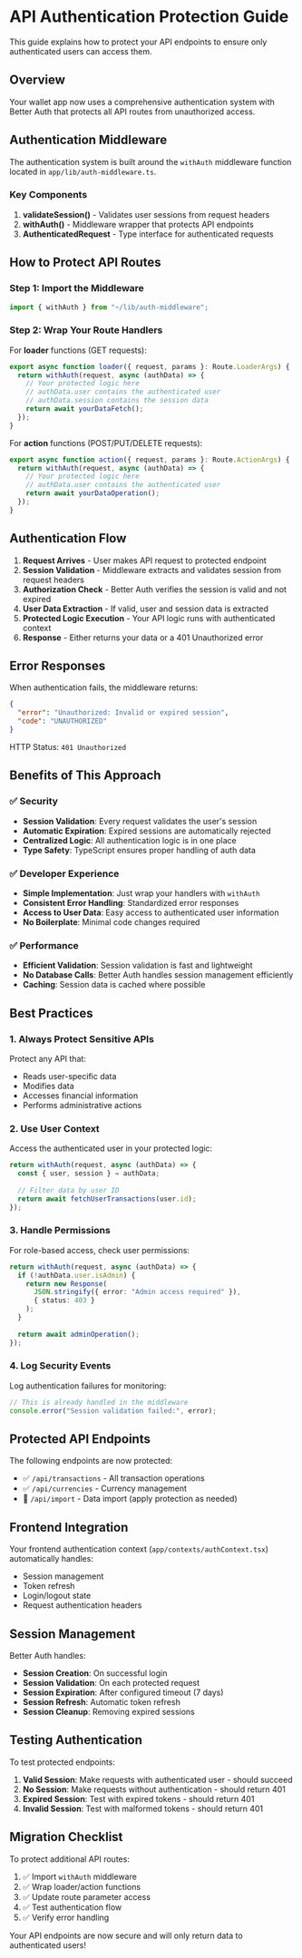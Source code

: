 # API Authentication Protection Guide

This guide explains how to protect your API endpoints to ensure only authenticated users can access them.

## Overview

Your wallet app now uses a comprehensive authentication system with Better Auth that protects all API routes from unauthorized access.

## Authentication Middleware

The authentication system is built around the `withAuth` middleware function located in `app/lib/auth-middleware.ts`.

### Key Components

1. **validateSession()** - Validates user sessions from request headers
2. **withAuth()** - Middleware wrapper that protects API endpoints
3. **AuthenticatedRequest** - Type interface for authenticated requests

## How to Protect API Routes

### Step 1: Import the Middleware

```typescript
import { withAuth } from "~/lib/auth-middleware";
```

### Step 2: Wrap Your Route Handlers

For **loader** functions (GET requests):
```typescript
export async function loader({ request, params }: Route.LoaderArgs) {
  return withAuth(request, async (authData) => {
    // Your protected logic here
    // authData.user contains the authenticated user
    // authData.session contains the session data
    return await yourDataFetch();
  });
}
```

For **action** functions (POST/PUT/DELETE requests):
```typescript
export async function action({ request, params }: Route.ActionArgs) {
  return withAuth(request, async (authData) => {
    // Your protected logic here
    // authData.user contains the authenticated user
    return await yourDataOperation();
  });
}
```

## Authentication Flow

1. **Request Arrives** - User makes API request to protected endpoint
2. **Session Validation** - Middleware extracts and validates session from request headers
3. **Authorization Check** - Better Auth verifies the session is valid and not expired
4. **User Data Extraction** - If valid, user and session data is extracted
5. **Protected Logic Execution** - Your API logic runs with authenticated context
6. **Response** - Either returns your data or a 401 Unauthorized error

## Error Responses

When authentication fails, the middleware returns:

```json
{
  "error": "Unauthorized: Invalid or expired session",
  "code": "UNAUTHORIZED"
}
```

HTTP Status: `401 Unauthorized`

## Benefits of This Approach

### ✅ Security
- **Session Validation**: Every request validates the user's session
- **Automatic Expiration**: Expired sessions are automatically rejected
- **Centralized Logic**: All authentication logic is in one place
- **Type Safety**: TypeScript ensures proper handling of auth data

### ✅ Developer Experience
- **Simple Implementation**: Just wrap your handlers with `withAuth`
- **Consistent Error Handling**: Standardized error responses
- **Access to User Data**: Easy access to authenticated user information
- **No Boilerplate**: Minimal code changes required

### ✅ Performance
- **Efficient Validation**: Session validation is fast and lightweight
- **No Database Calls**: Better Auth handles session management efficiently
- **Caching**: Session data is cached where possible

## Best Practices

### 1. Always Protect Sensitive APIs
Protect any API that:
- Reads user-specific data
- Modifies data
- Accesses financial information
- Performs administrative actions

### 2. Use User Context
Access the authenticated user in your protected logic:
```typescript
return withAuth(request, async (authData) => {
  const { user, session } = authData;
  
  // Filter data by user ID
  return await fetchUserTransactions(user.id);
});
```

### 3. Handle Permissions
For role-based access, check user permissions:
```typescript
return withAuth(request, async (authData) => {
  if (!authData.user.isAdmin) {
    return new Response(
      JSON.stringify({ error: "Admin access required" }),
      { status: 403 }
    );
  }
  
  return await adminOperation();
});
```

### 4. Log Security Events
Log authentication failures for monitoring:
```typescript
// This is already handled in the middleware
console.error("Session validation failed:", error);
```

## Protected API Endpoints

The following endpoints are now protected:

- ✅ `/api/transactions` - All transaction operations
- ✅ `/api/currencies` - Currency management
- 🔄 `/api/import` - Data import (apply protection as needed)

## Frontend Integration

Your frontend authentication context (`app/contexts/authContext.tsx`) automatically handles:
- Session management
- Token refresh
- Login/logout state
- Request authentication headers

## Session Management

Better Auth handles:
- **Session Creation**: On successful login
- **Session Validation**: On each protected request
- **Session Expiration**: After configured timeout (7 days)
- **Session Refresh**: Automatic token refresh
- **Session Cleanup**: Removing expired sessions

## Testing Authentication

To test protected endpoints:

1. **Valid Session**: Make requests with authenticated user - should succeed
2. **No Session**: Make requests without authentication - should return 401
3. **Expired Session**: Test with expired tokens - should return 401
4. **Invalid Session**: Test with malformed tokens - should return 401

## Migration Checklist

To protect additional API routes:

1. ✅ Import `withAuth` middleware
2. ✅ Wrap loader/action functions
3. ✅ Update route parameter access
4. ✅ Test authentication flow
5. ✅ Verify error handling

Your API endpoints are now secure and will only return data to authenticated users!
